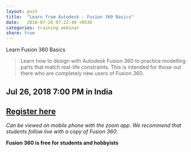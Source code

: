 ```yaml
---
layout: post
title:  "Learn from Autodesk - Fusion 360 Basics"
date:   2018-07-26 07:22:40 +0530
categories: training webinar
share: true
---
```


Learn Fusion 360 Basics

>Learn how to design with Autodesk Fusion 360 to practice modelling parts that match real-life constraints. This is intended for those out there who are completely new users of Fusion 360.

## Jul 26, 2018 7:00 PM in India

## [Register here](https://autodesk.zoom.us/webinar/register/WN_QU5TN06vS5CPkOY-8jpRtA)


*Can be viewed on mobile phone with the zoom app. We recommend that students follow live with a copy of Fusion 360.*

__Fusion 360 is free for students and hobbyists__
